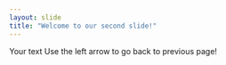 ```yaml
---
layout: slide
title: "Welcome to our second slide!"
---
```

Your text
Use the left arrow to go back to previous page!
